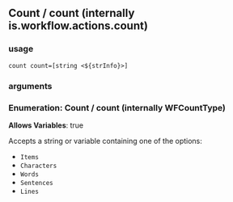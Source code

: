 
## Count / count (internally is.workflow.actions.count)


### usage
`count count=[string <${strInfo}>]`

### arguments
### Enumeration: Count / count (internally WFCountType)
**Allows Variables**: true


Accepts a string 
or variable
containing one of the options:

- `Items`
- `Characters`
- `Words`
- `Sentences`
- `Lines`
